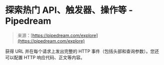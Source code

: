 <!--yml

category: 未分类

日期：2024-05-27 14:33:17

-->

# 探索热门 API、触发器、操作等 - Pipedream

> 来源：[https://pipedream.com/explore](https://pipedream.com/explore)

获得 URL 并在每个请求上发出完整的 HTTP 事件（包括头部和查询参数）。您还可以配置 HTTP 响应代码、正文等内容。
